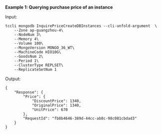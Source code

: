 **Example 1: Querying purchase price of an instance**



Input: 

```
tccli mongodb InquirePriceCreateDBInstances --cli-unfold-argument  \
    --Zone ap-guangzhou-4\
    --NodeNum 3\
    --Memory 4\
    --Volume 100\
    --MongoVersion MONGO_36_WT\
    --MachineCode HIO10G\
    --GoodsNum 2\
    --Period 1\
    --ClusterType REPLSET\
    --ReplicateSetNum 1
```

Output: 
```
{
    "Response": {
        "Price": {
            "DiscountPrice": 1340,
            "OriginalPrice": 1340,
            "UnitPrice": 670
        },
        "RequestId": "fb8b4646-389d-44cc-ab8c-98c081cbdad3"
    }
}
```


